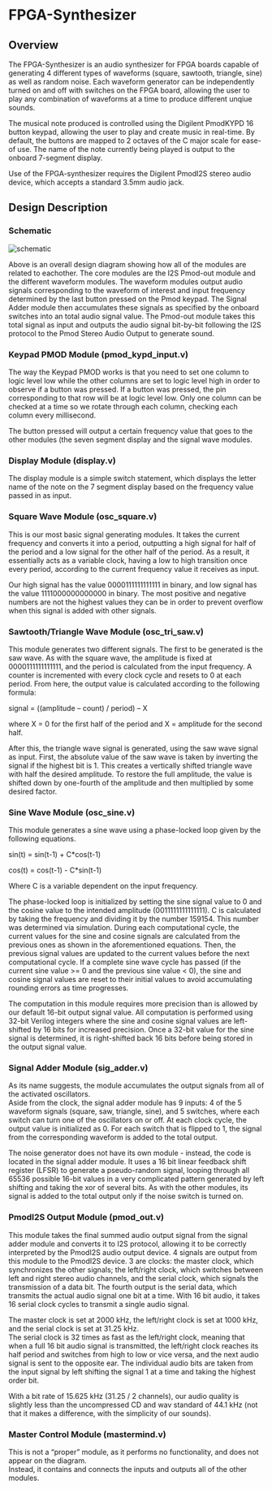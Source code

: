# FPGA-Synthesizer
## Overview
The FPGA-Synthesizer is an audio synthesizer for FPGA boards capable of generating 4 different types of waveforms
(square, sawtooth, triangle, sine) as well as random noise. Each waveform generator can be independently turned on
and off with switches on the FPGA board, allowing the user to play any combination of waveforms at a time to
produce different unqiue sounds. 

The musical note produced is controlled using the Digilent PmodKYPD 16 button keypad,
allowing the user to play and create music in real-time. By default, the buttons are mapped to 2 octaves of the C
major scale for ease-of use. The name of the note currently being played is output to the onboard 7-segment display.

Use of the FPGA-synthesizer requires the Digilent PmodI2S stereo audio device, which accepts a standard 3.5mm audio jack.

## Design Description
### Schematic
![schematic](https://cloud.githubusercontent.com/assets/10604384/13713739/6f4e9f86-e77f-11e5-9187-544b286e3d0e.png)

Above is an overall design diagram showing how all of the modules are related to eachother. The core modules are the
I2S Pmod-out module and the different waveform modules. 
The waveform modules output audio signals corresponding to the waveform of interest and input frequency
determined by the last button pressed on the Pmod keypad.
The Signal Adder module then accumulates these signals as specified by the onboard switches into an total audio signal value.
The Pmod-out module takes this total signal as input and outputs the audio signal bit-by-bit following the I2S protocol
to the Pmod Stereo Audio Output to generate sound.

### Keypad PMOD Module (pmod_kypd_input.v)
The way the Keypad PMOD works is that you need to set one column to logic level low while the other columns are set to logic
level high in order to observe if a button was pressed. If a button was pressed, the pin corresponding to that row will be at
logic level low. Only one column can be checked at a time so we rotate through each column, checking each column every millisecond.

The button pressed will output a certain frequency value that goes to the other modules (the seven segment display and the
signal wave modules.

### Display Module (display.v)
The display module is a simple switch statement, which displays the letter name of the note on the 7 segment display based
on the frequency value passed in as input.

### Square Wave Module (osc_square.v)
This is our most basic signal generating modules. It takes the current frequency and converts it into a period, outputting
a high signal for half of the period and a low signal for the other half of the period. As a result, it essentially acts as
a variable clock, having a low to high transition once every period, according to the current frequency value it receives as input.

Our high signal has the value 0000111111111111 in binary, and low signal has the value 1111000000000000 in binary.
The most positive and negative numbers are not the highest values they can be in order to prevent overflow when this signal
is added with other signals.

### Sawtooth/Triangle Wave Module (osc_tri_saw.v)
This module generates two different signals.  The first to be generated is the saw wave.  As with the square wave,
the amplitude is fixed at 0000111111111111, and the period is calculated from the input frequency.  A counter is incremented
with every clock cycle and resets to 0 at each period.  From here, the output value is calculated according to the following formula:

signal = ((amplitude – count) / period) – X

where X = 0 for the first half of the period and X = amplitude for the second half.

After this, the triangle wave signal is generated, using the saw wave signal as input.  First, the absolute value of the saw
wave is taken by inverting the signal if the highest bit is 1.  This creates a vertically shifted triangle wave with half the
desired amplitude.  To restore the full amplitude, the value is shifted down by one-fourth of the amplitude and then multiplied
by some desired factor.

### Sine Wave Module (osc_sine.v)
This module generates a sine wave using a phase-locked loop given by the following equations.

sin(t) = sin(t-1) + C*cos(t-1)

cos(t) = cos(t-1) - C*sin(t-1)

Where C is a variable dependent on the input frequency.

The phase-locked loop is initialized by setting the sine signal value to 0 and the cosine value to the intended 
amplitude (0011111111111111). C is calculated by taking the frequency and dividing it by the number 159154. This 
number was determined via simulation. During each computational cycle, the current values for the sine and cosine 
signals are calculated from the previous ones as shown in the aforementioned equations. Then, the previous signal 
values are updated to the current values before the next computational cycle. If a complete sine wave cycle has 
passed (if the current sine value >= 0 and the previous sine value < 0), the sine and cosine signal values are 
reset to their initial values to avoid accumulating rounding errors as time progresses.

The computation in this module requires more precision than is allowed by our default 16-bit output signal value. 
All computation is performed using 32-bit Verilog integers where the sine and cosine signal values are left-shifted 
by 16 bits for increased precision. Once a 32-bit value for the sine signal is determined, it is right-shifted back 
16 bits before being stored in the output signal value.

### Signal Adder Module (sig_adder.v)
As its name suggests, the module accumulates the output signals from all of the activated oscillators.  
Aside from the clock, the signal adder module has 9 inputs: 4 of the 5 waveform signals (square, saw, triangle, sine), 
and 5 switches, where each switch can turn one of the oscillators on or off.  At each clock cycle, the output value is 
initialized as 0.  For each switch that is flipped to 1, the signal from the corresponding waveform is added to the 
total output.

The noise generator does not have its own module - instead, the code is located in the signal adder module. 
It uses a 16 bit linear feedback shift register (LFSR) to generate a pseudo-random signal, looping through all 
65536 possible 16-bit values in a very complicated pattern generated by left shifting and taking the xor of several bits. 
As with the other modules, its signal is added to the total output only if the noise switch is turned on.

### PmodI2S Output Module (pmod_out.v)
This module takes the final summed audio output signal from the signal adder module and converts it to I2S protocol, 
allowing it to be correctly interpreted by the PmodI2S audio output device.  4 signals are output from this module to 
the PmodI2S device.  3 are clocks: the master clock, which synchronizes the other signals; the left/right clock, which 
switches between left and right stereo audio channels, and the serial clock, which signals the transmission of a data bit.
The fourth output is the serial data, which transmits the actual audio signal one bit at a time.  With 16 bit audio, it 
takes 16 serial clock cycles to transmit a single audio signal.

The master clock is set at 2000 kHz, the left/right clock is set at 1000 kHz, and the serial clock is set at 31.25 kHz.  
The serial clock is 32 times as fast as the left/right clock, meaning that when a full 16 bit audio signal is transmitted, 
the left/right clock reaches its half period and switches from high to low or vice versa, and the next audio signal is sent 
to the opposite ear.  The individual audio bits are taken from the input signal by left shifting the signal 1 at a time and 
taking the highest order bit.

With a bit rate of 15.625 kHz (31.25 / 2 channels), our audio quality is slightly less than the uncompressed CD and wav 
standard of 44.1 kHz (not that it makes a difference, with the simplicity of our sounds).

### Master Control Module (mastermind.v)
This is not a “proper” module, as it performs no functionality, and does not appear on the diagram.  
Instead, it contains and connects the inputs and outputs all of the other modules.
